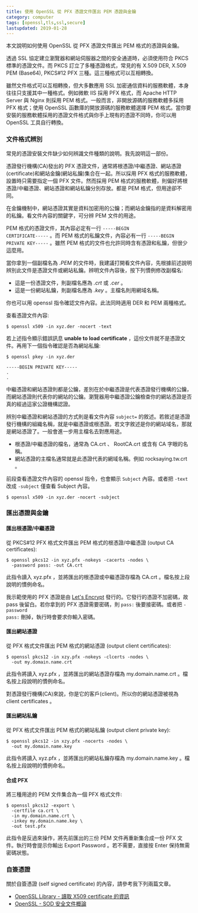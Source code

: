 ```yaml
---
title: 使用 OpenSSL 從 PFX 憑證文件匯出 PEM 憑證與金鑰
category: computer
tags: [openssl,tls,ssl,secure]
lastupdated: 2019-01-28
---
```


本文說明如何使用 OpenSSL 從 PFX 憑證文件匯出 PEM 格式的憑證與金鑰。

透過 SSL 協定建立瀏覽器和網站伺服器之間的安全通道時，必須使用符合 PKCS 標準的憑證文件。而 PKCS 訂立了多種憑證格式，常見的有 X.509 DER, X.509 PEM (Base64), PKCS#12 PFX 三種。這三種格式可以互相轉換。

雖然文件格式可以互相轉換，但大多數應用 SSL 加密通信資料的服務軟體，本身往往只支援其中一種格式。例如微軟 IIS 採用 PFX 格式，而 Apache HTTP Server 與 Nginx 則採用 PEM 格式。一般而言，非開放源碼的服務軟體多採用 PFX 格式；使用 OpenSSL 函數庫的開放源碼的服務軟體選擇 PEM 格式。當你要安裝的服務軟體採用的憑證文件格式與你手上現有的憑證不同時，你可以用 OpenSSL 工具自行轉換。

<!--more-->

### 文件格式辨別

常見的憑證安裝文件缺少如何辨識文件種類的說明。我先說明這一部份。

憑證發行機構(CA)發出的 PFX 憑證文件，通常將根憑證/中繼憑證、網站憑證(certificate)和網站金鑰(網站私鑰)集合在一起。所以採用 PFX 格式的服務軟體，設置時只需要指定一個 PFX 文件。然而採用 PEM 格式的服務軟體，則偏好將根憑證/中繼憑證、網站憑證和網站私鑰分別存放。都是 PEM 格式，但用途卻不同。

在金鑰機制中，網站憑證其實是資料加密用的公鑰；而網站金鑰指的是資料解密用的私鑰。看文件內容的關鍵字，可分辨 PEM 文件的用途。

PEM 格式的憑證文件，其內容必定有一行 <code>-----BEGIN CERTIFICATE-----</code> 。而 PEM 格式的私鑰文件，內容必有一行 <code>-----BEGIN PRIVATE KEY-----</code> 。雖然 PEM 格式的文件也允許同時含有憑證和私鑰，但很少這麼用。

當你拿到一個副檔名為 *.PEM* 的文件時，我建議打開看文件內容，先根據前述說明辨別此文件是憑證文件或網站私鑰。辨明文件內容後，按下列慣例修改副檔名:

- 這是一份憑證文件，則副檔名應為 *.crt* 或 *.cer* 。
- 這是一份網站私鑰，則副檔名應為 *.key* 。主檔名則用網域名稱。

你也可以用 openssl 指令確認文件內容。此法同時適用 DER 和 PEM 兩種格式。

查看憑證文件內容:

~~~term
$ openssl x509 -in xyz.der -nocert -text
~~~

若上述指令顯示錯誤訊息 <strong>unable to load certificate</strong> ，這份文件就不是憑證文件。再用下一個指令確認是否為網站私鑰:

~~~term
$ openssl pkey -in xyz.der

-----BEGIN PRIVATE KEY-----
.
.
~~~

中繼憑證和網站憑證則都是公鑰，差別在於中繼憑證是代表憑證發行機構的公鑰，而網站憑證則代表你的網站的公鑰。瀏覽器用中繼憑證公鑰檢查你的網站憑證是否真的經過這家公證機構認證。

辨別中繼憑證和網站憑證的方式則是看文件內容 <code>subject=</code> 的敘述。若敘述是憑證發行機構的組織名稱，就是中繼憑證或根憑證。若文字敘述是你的網站域名，那就是網站憑證了。一般會進一步用主檔名去對應用途。

- 根憑證/中繼憑證的檔名，通常為 CA.crt 、 RootCA.crt 或含有 CA 字眼的名稱。
- 網站憑證的主檔名通常就是此憑證代表的網域名稱。例如 rocksaying.tw.crt 。

前段查看憑證文件內容的 openssl 指令，也會顯示 <code>Subject</code> 內容。或者把 <code>-text</code> 改成 <code>-subject</code> 僅查看 Subject 內容。

~~~term
$ openssl x509 -in xyz.der -nocert -subject
~~~

### 匯出憑證與金鑰

#### 匯出根憑證/中繼憑證

從 PKCS#12 PFX 格式文件匯出 PEM 格式的根憑證/中繼憑證 (output CA certificates):

~~~term
$ openssl pkcs12 -in xyz.pfx -nokeys -cacerts -nodes \
  -password pass: -out CA.crt

~~~

此指令讀入 xyz.pfx ，並將匯出的根憑證或中繼憑證存檔為 CA.crt 。檔名按上段說明的慣例命名。

我示範使用的 PFX 憑證是由 [Let's Encrypt](https://letsencrypt.org/) 發行的。它發行的憑證不加密碼，故 pass 後留白。若你拿到的 PFX 憑證需要密碼，則 <code>pass:</code> 後要接密碼。或者把 <code>-password pass:</code> 刪掉，執行時會要求你輸入密碼。

#### 匯出網站憑證

從 PFX 格式文件匯出 PEM 格式的網站憑證 (output client certificates):

~~~term
$ openssl pkcs12 -in xzy.pfx -nokeys -clcerts -nodes \
  -out my.domain.name.crt

~~~

此指令將讀入 xyz.pfx ，並將匯出的網站憑證存檔為 my.domain.name.crt 。檔名按上段說明的慣例命名。

對憑證發行機構(CA)來說，你是它的客戶(client)。所以你的網站憑證被視為 client certificates 。

#### 匯出網站私鑰

從 PFX 格式文件匯出 PEM 格式的網站私鑰 (output client private key):

~~~term
$ openssl pkcs12 -in xzy.pfx -nocerts -nodes \
  -out my.domain.name.key

~~~

此指令將讀入 xyz.pfx ，並將匯出的網站私鑰存檔為 my.domain.name.key 。檔名按上段說明的慣例命名。

#### 合成 PFX

將三種用途的 PEM 文件集合為一個 PFX 格式文件:

~~~term
$ openssl pkcs12 -export \
  -certfile ca.crt \
  -in my.domain.name.crt \
  -inkey my.domain.name.key \
  -out test.pfx

~~~

此指令是反過來操作，將先前匯出的三份 PEM 文件再重新集合成一份 PFX 文件。執行時會提示你輸出 Export Password 。若不需要，直接按 Enter 保持無需密碼狀態。

### 自簽憑證

關於自簽憑證 (self signed certificate) 的內容，請參考我下列兩篇文章。

* [OpenSSL Library - 讀取 X509 certificate 的資訊](https://rocksaying.tw/archives/16158079.html)
* [OpenSSL - SOD 安全文件概論](https://rocksaying.tw/archives/17362107.html)

